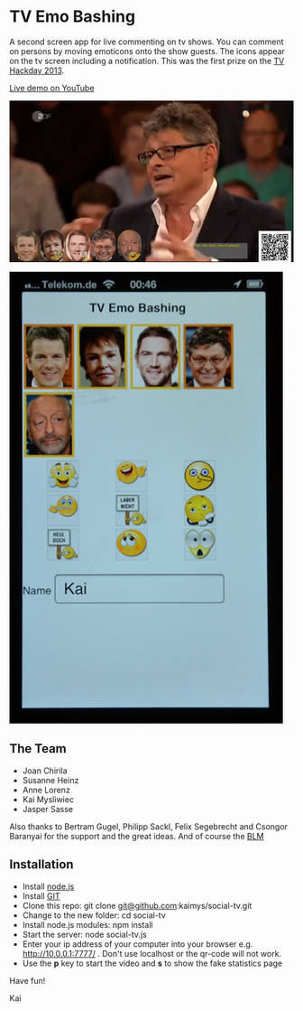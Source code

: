 # TV Emo Bashing

A second screen app for live commenting on tv shows. You can comment on persons by moving emoticons onto the show guests. The icons appear on the tv screen including a notification. This was the first prize on the [TV Hackday 2013](http://tvhackday.com/).

[Live demo on YouTube](http://www.youtube.com/watch?v=ze9oq83DFjk)

![Screen shot](./resources/Screenshot.jpg)

![The app](./resources/iphone-app.jpg)

## The Team

* Joan Chirila
* Susanne Heinz
* Anne Lorenz
* Kai Mysliwiec
* Jasper Sasse

Also thanks to Bertram Gugel, Philipp Sackl, Felix Segebrecht and Csongor Baranyai for the support and the great ideas. And of course the [BLM](http://www.medienpuls-bayern.de/)

## Installation

* Install [node.js](http://nodejs.org/download/)
* Install [GIT](http://git-scm.com/downloads)
* Clone this repo: git clone git@github.com:kaimys/social-tv.git
* Change to the new folder: cd social-tv
* Install node.js modules: npm install
* Start the server: node social-tv.js
* Enter your ip address of your computer into your browser e.g. http://10.0.0.1:7777/ . Don't use localhost or the qr-code will not work.
* Use the **p** key to start the video and **s** to show the fake statistics page

Have fun!

Kai
